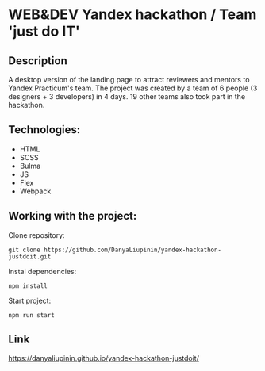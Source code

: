 # WEB&DEV Yandex hackathon / Team 'just do IT'

## Description

A desktop version of the landing page to attract reviewers and mentors to Yandex Practicum's team. The project was created by a team of 6 people (3 designers + 3 developers) in 4 days. 19 other teams also took part in the hackathon. 

## Technologies:
- HTML
- SCSS
- Bulma
- JS
- Flex
- Webpack

## Working with the project:

Clone repository:

``` git clone https://github.com/DanyaLiupinin/yandex-hackathon-justdoit.git ```

Instal dependencies: 

``` npm install ```

Start project: 

``` npm run start ```

## Link ##
https://danyaliupinin.github.io/yandex-hackathon-justdoit/
